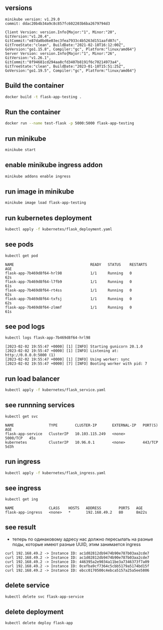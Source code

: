 ## versions
```console
minikube version: v1.29.0
commit: ddac20b4b34a9c8c857fc602203b6ba2679794d3

Client Version: version.Info{Major:"1", Minor:"20", GitVersion:"v1.20.4", GitCommit:"e87da0bd6e03ec3fea7933c4b5263d151aafd07c", GitTreeState:"clean", BuildDate:"2021-02-18T16:12:00Z", GoVersion:"go1.15.8", Compiler:"gc", Platform:"linux/amd64"}
Server Version: version.Info{Major:"1", Minor:"26", GitVersion:"v1.26.1", GitCommit:"8f94681cd294aa8cfd3407b8191f6c70214973a4", GitTreeState:"clean", BuildDate:"2023-01-18T15:51:25Z", GoVersion:"go1.19.5", Compiler:"gc", Platform:"linux/amd64"}
```
## Build the container

```bash
docker build -t flask-app-testing .
```

## Run the container

```bash
docker run --name test-flask -p 5000:5000 flask-app-testing
```

## run minikube

```bash
minikube start
```

## enable minikube ingress addon
```bash
minikube addons enable ingress
```

## run image in minikube

```bash
minikube image load flask-app-testing
```

## run kubernetes deployment
```bash
kubectl apply -f kubernetes/flask_deployment.yaml 
```
## see pods
```bash
kubectl get pod
```
```console
NAME                                   READY   STATUS    RESTARTS      AGE
flask-app-7b469d8f64-hrl98             1/1     Running   0             62s
flask-app-7b469d8f64-l7fb9             1/1     Running   0             61s
flask-app-7b469d8f64-rt4ss             1/1     Running   0             62s
flask-app-7b469d8f64-txfsj             1/1     Running   0             62s
flask-app-7b469d8f64-zlmmf             1/1     Running   0             61s
```

## see pod logs
```bash
kubectl logs flask-app-7b469d8f64-hrl98
```
```console
[2023-02-02 19:55:47 +0000] [1] [INFO] Starting gunicorn 20.1.0
[2023-02-02 19:55:47 +0000] [1] [INFO] Listening at: http://0.0.0.0:5000 (1)
[2023-02-02 19:55:47 +0000] [1] [INFO] Using worker: sync
[2023-02-02 19:55:47 +0000] [7] [INFO] Booting worker with pid: 7
```

## run load balancer
```bash
kubectl apply -f kubernetes/flask_service.yaml
```

## see runnning services
```bash
kubectl get svc
```
```console
NAME                TYPE        CLUSTER-IP       EXTERNAL-IP   PORT(S)    AGE
flask-app-service   ClusterIP   10.103.115.249   <none>        5000/TCP   45s
kubernetes          ClusterIP   10.96.0.1        <none>        443/TCP    5d3h
```
## run ingress
```bash
kubectl apply -f kubernetes/flask_ingress.yaml 
```

## see ingress
```bash
kubectl get ing
```
```console
NAME                CLASS    HOSTS   ADDRESS        PORTS   AGE
flask-app-ingress   <none>   *       192.168.49.2   80      8m22s
```

## see result
- теперь по одинаковому адресу нас должно пересылать на разные поды, которые имеют разные UUID, этим занимается ingress
```console
curl 192.168.49.2 -> Instance ID: ac1d02812db9474b90e787b03aa2cde7
curl 192.168.49.2 -> Instance ID: ac1d02812db9474b90e787b03aa2cde7
curl 192.168.49.2 -> Instance ID: 446395a2e9034a11be3a7346373f7a09
curl 192.168.49.2 -> Instance ID: 0cefba9cf7364c5cbb5179a5174bd15f
curl 192.168.49.2 -> Instance ID: ebcc0170500c4ebca5157a25a5ee5806
```

## delete service
```bash
kubectl delete svc flask-app-service
```

## delete deployment
```bash
kubectl delete deploy flask-app 
```